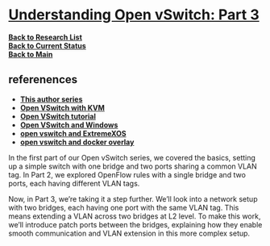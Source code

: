 # **[Understanding Open vSwitch: Part 3](https://medium.com/@ozcankasal/understanding-open-vswitch-part-3-3c04e03dbda9)**

**[Back to Research List](../../../../research_list.md)**\
**[Back to Current Status](../../../../../a_status/weekly/current_status.md)**\
**[Back to Main](../../../../../README.md)**

## referenences

- **[This author series](https://medium.com/@ozcankasal)**
- **[Open VSwitch with KVM](https://docs.openvswitch.org/en/latest/howto/kvm/)**
- **[Open VSwitch tutorial](https://medium.com/@ozcankasal/understanding-open-vswitch-part-1-fd75e32794e4)**
- **[Open VSwitch and Windows](https://docs.openvswitch.org/en/latest/topics/windows/)**
- **[open vswitch and ExtremeXOS](https://documentation.extremenetworks.com/exos_22.1/GUID-29B4C015-BDBC-4D79-8CEF-3BDA3D57E676.shtml)**
- **[open vswitch and docker overlay](https://medium.com/@technbd/multi-hosts-container-networking-a-practical-guide-to-open-vswitch-vxlan-and-docker-overlay-70ec81432092)**

In the first part of our Open vSwitch series, we covered the basics, setting up a simple switch with one bridge and two ports sharing a common VLAN tag. In Part 2, we explored OpenFlow rules with a single bridge and two ports, each having different VLAN tags.

Now, in Part 3, we’re taking it a step further. We’ll look into a network setup with two bridges, each having one port with the same VLAN tag. This means extending a VLAN across two bridges at L2 level. To make this work, we’ll introduce patch ports between the bridges, explaining how they enable smooth communication and VLAN extension in this more complex setup.

